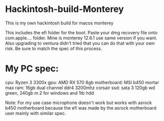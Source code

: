 # Hackintosh-build-Monterey
This is my own hackintosh build for macos monterey

This includes the efi folder for the boot. Paste your dmg recovery file onto com.apple.... folder. Mine is monterey 12.6.1 use same version if you want. Also upgrading to ventura didn't tried that you can do that with your own risk. Be sure to match the spec of this process.

# My PC spec:
cpu: Ryzen 3 3300x
gpu: AMD RX 570 8gb
motherboard: MSI b450 mortar max
ram: 16gb dual channel ddr4 3200mhz corsair
ssd: sata 3 120gb wd green, 240gb m.2 for windows and 1tb hdd

Note: For my use case microphone doesn't work but works with asrock b450 motherboard because the efi was made by the asrock motherboard user mainly with similar spec.
